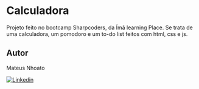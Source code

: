 # Calculadora

Projeto feito no bootcamp Sharpcoders, da Ímã learning Place. Se trata de uma calculadora, um pomodoro e um to-do list feitos com html, css e js.

## Autor

Mateus Nhoato

[![Linkedin](https://img.shields.io/badge/-Linkedin-blue)](https://www.linkedin.com/in/mateus-nhoato/)
